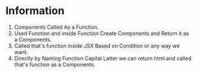 # Information

1. Components Called As a Function.
2. Used Function and inside Function Create Components and Return it as a Components.
3. Called that's function inside JSX Based on Condition or any way we want.
4. Directly by Naming Function Capital Latter we can return html and called that's function as a Components.

